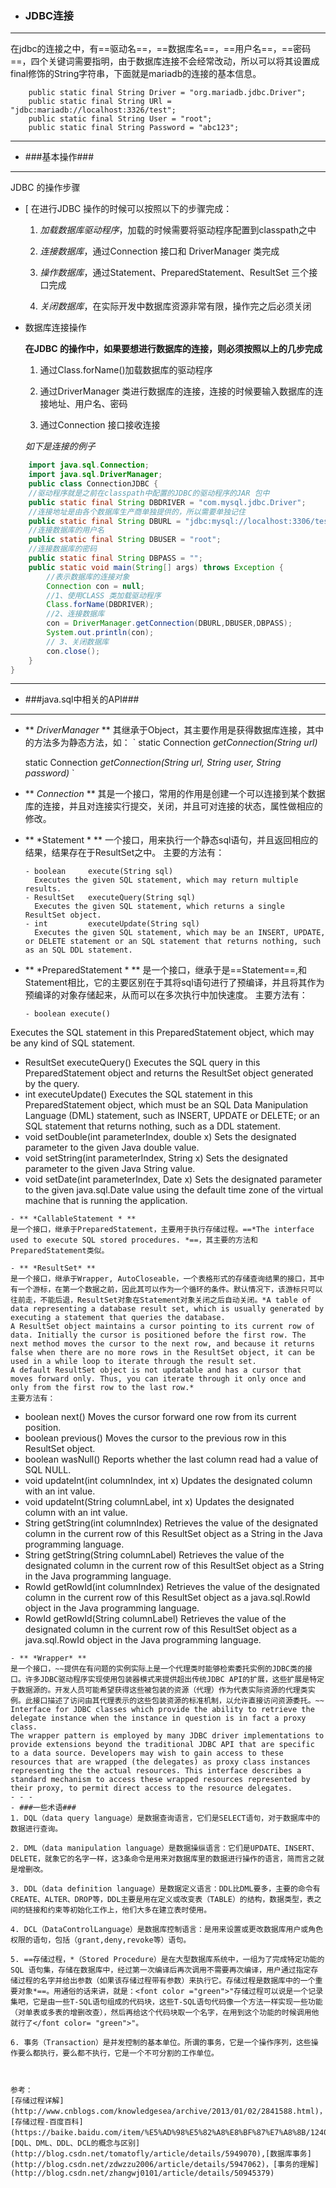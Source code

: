- ### JDBC连接
- - -
在jdbc的连接之中，有==驱动名==，==数据库名==，==用户名==，==密码==，四个关键词需要指明，由于数据库连接不会经常改动，所以可以将其设置成final修饰的String字符串，下面就是mariadb的连接的基本信息。
```
    public static final String Driver = "org.mariadb.jdbc.Driver";
    public static final String URl = "jdbc:mariadb://localhost:3326/test";
    public static final String User = "root";
    public static final String Password = "abc123";
```
- - -


- ###基本操作###

- - -

JDBC 的操作步骤

- [ 在进行JDBC 操作的时候可以按照以下的步骤完成：

  1. *加载数据库驱动程序*，加载的时候需要将驱动程序配置到classpath之中

  2. *连接数据库*，通过Connection 接口和 DriverManager 类完成

  3. *操作数据库*，通过Statement、PreparedStatement、ResultSet 三个接口完成

  4. *关闭数据库*，在实际开发中数据库资源非常有限，操作完之后必须关闭

- 数据库连接操作

  **在JDBC 的操作中，如果要想进行数据库的连接，则必须按照以上的几步完成**

  1. 通过Class.forName()加载数据库的驱动程序

  2. 通过DriverManager 类进行数据库的连接，连接的时候要输入数据库的连接地址、用户名、密码

  3. 通过Connection 接口接收连接

  _如下是连接的例子_

```java
    import java.sql.Connection;
    import java.sql.DriverManager;
    public class ConnectionJDBC {
    //驱动程序就是之前在classpath中配置的JDBC的驱动程序的JAR 包中
    public static final String DBDRIVER = "com.mysql.jdbc.Driver";
    //连接地址是由各个数据库生产商单独提供的，所以需要单独记住
    public static final String DBURL = "jdbc:mysql://localhost:3306/test";
    //连接数据库的用户名
    public static final String DBUSER = "root";
    //连接数据库的密码
    public static final String DBPASS = "";
    public static void main(String[] args) throws Exception {
        //表示数据库的连接对象
        Connection con = null;
        //1、使用CLASS 类加载驱动程序
        Class.forName(DBDRIVER);
        //2、连接数据库
        con = DriverManager.getConnection(DBURL,DBUSER,DBPASS);
        System.out.println(con);
        // 3、关闭数据库
        con.close();
    }
}
```
- - -

- ###java.sql中相关的API###
- - -
- ** *DriverManager* **
  其继承于Object，其主要作用是获得数据库连接，其中的方法多为静态方法，如：
`
  static Connection	  *getConnection(String url)*

  static Connection	   *getConnection(String url, String user, String password)*
`
- ** *Connection* **
  其是一个接口，常用的作用是创建一个可以连接到某个数据库的连接，并且对连接实行提交，关闭，并且可对连接的状态，属性做相应的修改。

- ** *Statement * **
  一个接口，用来执行一个静态sql语句，并且返回相应的结果，结果存在于ResultSet之中。
  主要的方法有：
  ```
  - boolean	    execute(String sql)
    Executes the given SQL statement, which may return multiple results.
  - ResultSet	executeQuery(String sql)
    Executes the given SQL statement, which returns a single ResultSet object.
  - int	        executeUpdate(String sql)
    Executes the given SQL statement, which may be an INSERT, UPDATE, or DELETE statement or an SQL statement that returns nothing, such as an SQL DDL statement.
  ```

- ** *PreparedStatement * **
  是一个接口，继承于是==Statement==,和Statement相比，它的主要区别在于其将sql语句进行了预编译，并且将其作为预编译的对象存储起来，从而可以在多次执行中加快速度。
  主要方法有：
  ```
  - boolean	execute()
Executes the SQL statement in this PreparedStatement object, which may be any kind of SQL statement.
  - ResultSet	executeQuery()
Executes the SQL query in this PreparedStatement object and returns the ResultSet object generated by the query.
  - int	executeUpdate()
Executes the SQL statement in this PreparedStatement object, which must be an SQL Data Manipulation Language (DML) statement, such as INSERT, UPDATE or DELETE; or an SQL statement that returns nothing, such as a DDL statement.
  - void	setDouble(int parameterIndex, double x)
Sets the designated parameter to the given Java double value.
  - void	setString(int parameterIndex, String x)
Sets the designated parameter to the given Java String value.
  - void	setDate(int parameterIndex, Date x)
Sets the designated parameter to the given java.sql.Date value using the default time zone of the virtual machine that is running the application.
  ```
- ** *CallableStatement * **
  是一个接口，继承于PreparedStatement，主要用于执行存储过程。==*The interface used to execute SQL stored procedures. *==，其主要的方法和PreparedStatement类似。

- ** *ResultSet* **
  是一个接口，继承于Wrapper, AutoCloseable，一个表格形式的存储查询结果的接口，其中有一个游标，在第一个数据之前，因此其可以作为一个循环的条件。默认情况下，该游标只可以往前走，不能后退，ResultSet对象在Statement对象关闭之后自动关闭。*A table of data representing a database result set, which is usually generated by executing a statement that queries the database.
A ResultSet object maintains a cursor pointing to its current row of data. Initially the cursor is positioned before the first row. The next method moves the cursor to the next row, and because it returns false when there are no more rows in the ResultSet object, it can be used in a while loop to iterate through the result set.
A default ResultSet object is not updatable and has a cursor that moves forward only. Thus, you can iterate through it only once and only from the first row to the last row.*
  主要方法有：
  ```
  - boolean	next()
    Moves the cursor forward one row from its current position.
  - boolean	previous()
    Moves the cursor to the previous row in this ResultSet object.
  - boolean	wasNull()
    Reports whether the last column read had a value of SQL NULL.
  - void	updateInt(int columnIndex, int x)
    Updates the designated column with an int value.
  - void	updateInt(String columnLabel, int x)
    Updates the designated column with an int value.
  - String	getString(int columnIndex)
    Retrieves the value of the designated column in the current row of this ResultSet object as a String in the Java programming language.
  - String	getString(String columnLabel)
    Retrieves the value of the designated column in the current row of this ResultSet object as a String in the Java programming language.
  - RowId	getRowId(int columnIndex)
    Retrieves the value of the designated column in the current row  of this ResultSet object as a java.sql.RowId object in the Java  programming language.
  - RowId	getRowId(String columnLabel)
    Retrieves the value of the designated column in the current row  of this ResultSet object as a java.sql.RowId object in the Java  programming language.
  ```
- ** *Wrapper* **
  是一个接口，~~提供在有问题的实例实际上是一个代理类时能够检索委托实例的JDBC类的接口。许多JDBC驱动程序实现使用包装器模式来提供超出传统JDBC API的扩展，这些扩展是特定于数据源的。开发人员可能希望获得这些被包装的资源（代理）作为代表实际资源的代理类实例。此接口描述了访问由其代理表示的这些包装资源的标准机制，以允许直接访问资源委托。~~
  Interface for JDBC classes which provide the ability to retrieve the delegate instance when the instance in question is in fact a proxy class.
  The wrapper pattern is employed by many JDBC driver implementations to provide extensions beyond the traditional JDBC API that are specific to a data source. Developers may wish to gain access to these resources that are wrapped (the delegates) as proxy class instances representing the the actual resources. This interface describes a standard mechanism to access these wrapped resources represented by their proxy, to permit direct access to the resource delegates.
- - -
- ###一些术语###
1. DQL（data query language）是数据查询语言，它们是SELECT语句，对于数据库中的数据进行查询。

2. DML（data manipulation language）是数据操纵语言：它们是UPDATE、INSERT、DELETE，就象它的名字一样，这3条命令是用来对数据库里的数据进行操作的语言，简而言之就是增删改。

3. DDL（data definition language）是数据定义语言：DDL比DML要多，主要的命令有CREATE、ALTER、DROP等，DDL主要是用在定义或改变表（TABLE）的结构，数据类型，表之间的链接和约束等初始化工作上，他们大多在建立表时使用。

4. DCL（DataControlLanguage）是数据库控制语言：是用来设置或更改数据库用户或角色权限的语句，包括（grant,deny,revoke等）语句。

5. ==存储过程，*（Stored Procedure）是在大型数据库系统中，一组为了完成特定功能的SQL 语句集，存储在数据库中，经过第一次编译后再次调用不需要再次编译，用户通过指定存储过程的名字并给出参数（如果该存储过程带有参数）来执行它。存储过程是数据库中的一个重要对象*==。用通俗的话来讲，就是：<font color ="green">"存储过程可以说是一个记录集吧，它是由一些T-SQL语句组成的代码块，这些T-SQL语句代码像一个方法一样实现一些功能（对单表或多表的增删改查），然后再给这个代码块取一个名字，在用到这个功能的时候调用他就行了</font color= "green">"。

6. 事务（Transaction）是并发控制的基本单位。所谓的事务，它是一个操作序列，这些操作要么都执行，要么都不执行，它是一个不可分割的工作单位。



参考：
[存储过程详解](http://www.cnblogs.com/knowledgesea/archive/2013/01/02/2841588.html)，[存储过程-百度百科](https://baike.baidu.com/item/%E5%AD%98%E5%82%A8%E8%BF%87%E7%A8%8B/1240317)，[DQL、DML、DDL、DCL的概念与区别](http://blog.csdn.net/tomatofly/article/details/5949070),[数据库事务](http://blog.csdn.net/zdwzzu2006/article/details/5947062)，[事务的理解](http://blog.csdn.net/zhangwj0101/article/details/50945379)